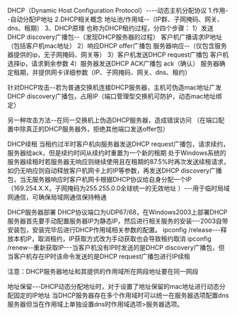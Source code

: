 ﻿DHCP（Dynamic Host Configuration Protocol）----动态主机分配协议
1.作用--自动分配IP地址
2.DHCP相关概念
地址池/作用域--（IP群、子网掩码、网关、dns、租期）
3、DHCP原理
也称为DHCP租约过程，分四个步骤：
1）发送DHCP discovery广播包--（发现DHCP服务器的过程）
		客户机广播请求IP地址（包括客户机mac地址）
2）响应DHCP offer广播包
服务器响应--（仅包含服务器提供的ip，无子网掩码、网关等）
3）客户机发送DHCP request广播包
		客户机选择ip，请求剩余参数
4）服务器发送DHCP ACK广播包   ack（确认）
		服务器确定租期，并提供网卡详细参数（IP、子网掩码、网关、dns、租约）

针对DHCP攻击--若为普通交换机连接DHCP服务器，主机可伪造mac地址广发DHCP discovery广播包，占用IP（端口管理型交换机可防护，动态mac地址绑定）
			
另一种攻击方法--在同一交换机上伪造DHCP服务器，造成错误访问
（在端口配置中除真正的DHCP服务器外，拒绝其他端口发送offer包）
		

DHCP续租
		当租约过半时客户机向服务器发送DHCP request广播包，请求续约，服务器给ack，但是续约时间从续约时重置为一个新的租期 
		处于Windows系统的服务器续租时若服务器无响应则继续使用且在租期的87.5%时再次发送续租请求，如仍无响应则自动释放客户机网卡上的IP等参数，再发送DHCP discovery广播包，当无服务器响应时客户机网卡根据DHCP协议给自身分配一个IP （169.254.X.X，子网掩码为255.255.0.0全球统一的无效地址 ）---用于临时局域网通信，可确保局域网通信保持畅通


DHCP服务器部署
		DHCP协议端口为UDP67/68，在Windows2003上部署DHCP服务器首先要手动配置服务器IP为静态IP，然后进行相关服务的安装---2003自带安装包，安装完毕后进行DHCP作用域相关参数的配置。
		ipconfig /release---释放本机IP，取消租约，IP获取方式改为手动获取也会导致租约取消
		ipconfig /renew--重新获取IP---当客户机没有IP时发送的是DHCP discovery广播包，但当客户机存在IP时该命令发送的是DHCP request广播包进行IP续租

注意：DHCP服务器地址和其提供的作用域所在网段地址要在同一网段
 
 地址保留---DHCP动态分配地址时，对于设置了地址保留的mac地址进行动态分配固定的IP地址
当DHCP服务器存在多个作用域时可以统一在服务器选项配置dns服务器但当在作用域上单独设置dns时作用域选项>服务器选项。
		
		
